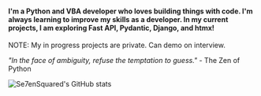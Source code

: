 #### I'm a Python and VBA developer who loves building things with code. I'm always learning to improve my skills as a developer. In my current projects, I am exploring Fast API, Pydantic, Django, and htmx!

NOTE: My in progress projects are private. Can demo on interview.

*"In the face of ambiguity, refuse the temptation to guess."* - The Zen of Python


![Se7enSquared's GitHub stats](https://github-readme-stats.vercel.app/api?username=Se7enSquared&show_icons=true&theme=radical)
